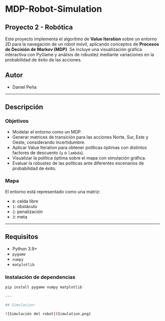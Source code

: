 # MDP-Robot-Simulation
## Proyecto 2 - Robótica

Este proyecto implementa el algoritmo de **Value Iteration** sobre un entorno 2D para la navegación de un robot móvil, aplicando conceptos de **Procesos de Decisión de Markov (MDP)**. Se incluye una visualización gráfica interactiva con PyGame y análisis de robustez mediante variaciones en la probabilidad de éxito de las acciones.

## Autor

- Daniel Peña

---

## Descripción

### Objetivos

- Modelar el entorno como un MDP.
- Generar matrices de transición para las acciones Norte, Sur, Este y Oeste, considerando incertidumbre.
- Aplicar Value Iteration para obtener políticas óptimas con distintos factores de descuento (`γ` o `lambda`).
- Visualizar la política óptima sobre el mapa con simulación gráfica.
- Evaluar la robustez de las políticas ante diferentes escenarios de probabilidad de éxito.

### Mapa

El entorno está representado como una matriz:

- `0`: celda libre  
- `1`: obstáculo  
- `2`: penalización  
- `3`: meta

---

## Requisitos

- Python 3.9+
- `pygame`
- `numpy`
- `matplotlib`

### Instalación de dependencias

```bash
pip install pygame numpy matplotlib

---

## Simulacion:

![Simulación del robot](Simulation.png)
